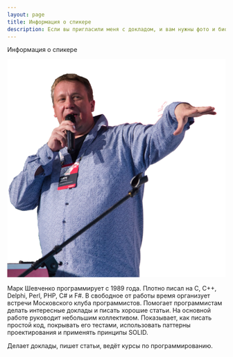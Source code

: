 ```yaml
---
layout: page
title: Информация о спикере
description: Если вы пригласили меня с докладом, и вам нужны фото и биография.
---
```


Информация о спикере

![Марк Шевченко, фотография докладчика](/img/speaker.png)

Марк Шевченко программирует с 1989 года. Плотно писал на C, C++, Delphi, Perl, PHP, C# и F#. В свободное от работы время организует встречи Московского клуба программистов. Помогает программистам делать интересные доклады и писать хорошие статьи. На основной работе руководит небольшим коллективом. Показывает, как писать простой код, покрывать его тестами, использовать паттерны проектирования и применять принципы SOLID.

Делает доклады, пишет статьи, ведёт курсы по программированию.
